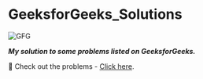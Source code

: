 # GeeksforGeeks_Solutions

![GFG](https://media.geeksforgeeks.org/wp-content/uploads/geeksforgeeks-6.png)

***My solution to some problems listed on GeeksforGeeks.***

:link: Check out the problems - [Click here](https://practice.geeksforgeeks.org/).
